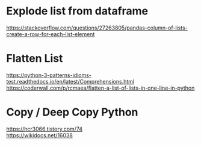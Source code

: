 # Explode list from dataframe
https://stackoverflow.com/questions/27263805/pandas-column-of-lists-create-a-row-for-each-list-element

# Flatten List
https://python-3-patterns-idioms-test.readthedocs.io/en/latest/Comprehensions.html
<br>
https://coderwall.com/p/rcmaea/flatten-a-list-of-lists-in-one-line-in-python

# Copy / Deep Copy Python
https://hcr3066.tistory.com/74
<br>
https://wikidocs.net/16038